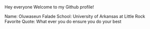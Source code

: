 Hey everyone
Welcome to my Github profile!

Name: Oluwaseun Falade
School: University of Arkansas at Little Rock
Favorite Quote: What ever you do ensure you do your best
